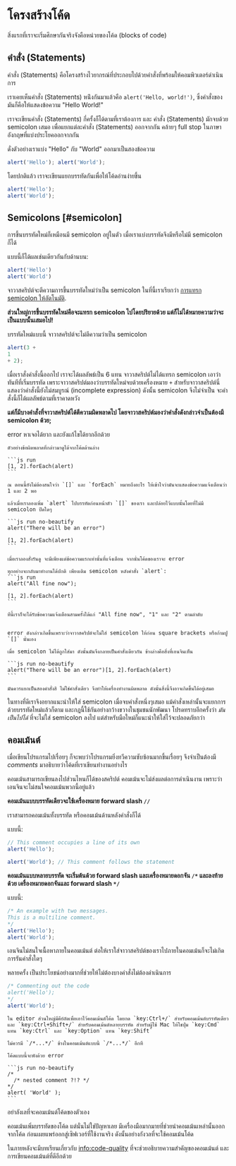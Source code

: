 # โครงสร้างโค้ด

สิ่งแรกที่เราจะเริ่มศึกษากันจริงจังคือหน่วยของโค้ด (blocks of code)

## คำสั่ง (Statements)

คำสั่ง (Statements) คือโครงสร้างไวยากรณ์ที่ประกอบไปด้วยคำสั่งที่พร้อมให้คอมพิวเตอร์ดำเนินการ

เราเคยเห็นคำสั่ง (Statements) หน่ึงกันมาแล้วคือ `alert('Hello, world!')`, ซึ่งคำสั่งของมันก็คือให้แสดงข้อความ "Hello World!"

เราจะเขียนคำสั่ง (Statements) กี่ครั้งก็ได้ตามที่เราต้องการ และ คำสั่ง (Statements) มักจบด้วย semicolon เสมอ เพื่อแยกแต่ละคำสั่ง (Statements) ออกจากกัน คล้ายๆ full stop ในภาษาอังกฤษที่แบ่งประโยคออกจากกัน

ดั่งตัวอย่างเราแบ่ง "Hello" กับ "World" ออกมาเป็นสองข้อความ

```js run no-beautify
alert('Hello'); alert('World');
```

โดยปกติแล้ว เราจะเขียนแยกบรรทัดกันเพื่อให้โค้ดอ่านง่ายขึ้น

```js run no-beautify
alert('Hello');
alert('World');
```

## Semicolons [#semicolon]

การขึ้นบรรทัดใหม่ก็เหมือนมี semicolon อยู่ในตัว เมื่อเราแบ่งบรรทัดจึงมีหรือไม่มี semicolon ก็ได้

แบบนี้ก็ได้ผลเช่นเดียวกันกับด้านบน:

```js run no-beautify
alert('Hello')
alert('World')
```

จาวาสคริปต์จะตีความการขึ้นบรรทัดใหม่ว่าเป็น semicolon ในที่นี้เราเรียกว่า [การแทรก semicolon ให้อัตโนมัติ](https://tc39.github.io/ecma262/#sec-automatic-semicolon-insertion).

**ส่วนใหญ่การขึ้นบรรทัดใหม่คือจะแทรก semicolon ไปโดยปริยายด้วย แต่ก็ไม่ได้หมายความว่าจะเป็นแบบนั้นเสมอไป!**

บรรทัดใหม่แบบนี้ จาวาสคริปต์จะไม่ตีความว่าเป็น semicolon

```js run no-beautify
alert(3 +
1
+ 2);
```

เมื่อเราสั่งคำสั่งนี้ออกไป เราจะได้ผลลัพธ์เป็น 6 แทน จาวาสคริปต์ไม่ได้แทรก semicolon เอาว่าทันทีที่เริ่มบรรทัด เพราะจาวาสคริปต์มองว่าบรรทัดใหม่จบด้วยเครื่องหมาย `+` สำหรับจาวาสคริปต์นี่แสดงว่าคำสั่งนี้ยังไม่สมบูรณ์ (incomplete expression) ดังนั้น semicolon จึงไม่จำเป็น จะคำสั่งนี้ก็ได้ผลลัพธ์ตามที่เราคาดหวัง

**แต่ก็มีบางคำสั่งที่จาวาสคริปต์ได้ตีความผิดพลาดไป โดยจาวาสคริปต์มองว่าคำสั่งดังกล่าวจำเป็นต้องมี semicolon ด้วย;**

error หาเจอได้ยาก และยังแก้ไขได้ยากอีกด้วย

````smart header="An example of an error"
ตัวอย่างข้อผิดพลาดที่กล่าวมาดูได้จากโค้ดด้านล่าง

```js run
[1, 2].forEach(alert)
```

ณ ตอนนี้ยังไม่ต้องสนใจว่า `[]` และ `forEach` หมายถึงอะไร ให้เข้าใจว่ามันจะแสดงข้อความแจ้งเตือนว่า 1 และ 2 พอ

แล้วเมื่อเราลองเพิ่ม `alert` ไปบรรทัดก่อนหน้าตัว `[]` ของเรา และปล่อยไว้แบบนั้นโดยที่ไม่มี semicolon ปิดใดๆ

```js run no-beautify
alert("There will be an error")

[1, 2].forEach(alert)
```

เมื่อเราลองสั่งรันดู จะมีเพียงแต่ข้อความแรกเท่านั้นที่แจ้งเตือน จากนั่นโค้ดของเราจะ error

ทุกอย่างจะกลับมาทำงานได้ปกติ เพียงเติม semicolon หลังคำสั่ง `alert`:
```js run
alert("All fine now");

[1, 2].forEach(alert)  
```

ทีนี้เราก็จะได้รับข้อความแจ้งเตือนสามครั้งได้แก่ "All fine now", "1" และ "2" ตามลำดับ


error ดังกล่าวเกิดขึ้นเพราะว่าจาวาสคริปต์จะไม่ใส่ semicolon ให้ก่อน square brackets หรือก้ามปู `[]` นั่นเอง

เมื่อ semicolon ไม่ได้ถูกใส่มา ดังนั้นมันจึงกลายเป็นคำสั่งเดียวกัน ข้างล่างคือสิ่งที่เอนจินเห็น

```js run no-beautify
alert("There will be an error")[1, 2].forEach(alert)
```

มันควรแยกเป็นสองคำสั่งสิ ไม่ใช่คำสั่งเดียว จึงทำให้เครื่องทำงานผิดพลาด ดังนั้นสิ่งนี้จึงอาจเกิดขึ้นได้อยู่เสมอ
````

ในทางที่ดีเราจึงอยากแนะนำให้ใส่ semicolon เมื่อจบคำสั่งหนึ่งๆเสมอ แม้คำสั่งเหล่านั้นจะแยกการด้วยบรรทัดใหม่แล้วก็ตาม และกฎนี้ใช้กันอย่างกว้างขวางในชุมชนนักพัฒนา โปรดทราบอีกครั้งว่า *มันเป็นไปได้* ที่จะไม่ใส่ semicolon ลงไป แต่สำหรับมือใหม่ก็แนะนำให้ใส่ไว้จะปลอดภัยกว่า

## คอมเม้นต์

เมื่อเขียนโปรแกรมไปเรื่อยๆ ก็จะพบว่าโปรแกรมยิ่งทวีความซับซ้อนมากขึ้นเรื่อยๆ จึงจำเป็นต้องมี *comments* มาอธิบายว่าโค้ดที่เราเขียนทำงานอย่างไร

คอมเม้นสามารถเขียนลงไปส่วนไหนก็ได้ของสคริปต์ คอมเม้นจะไม่ส่งผลต่อการดำเนินงาน เพราะว่า เอนจินจะไม่สนใจคอมเม้นพวกนี้อยู่แล้ว

**คอมเม้นแบบบรรทัดเดียวจะใช้เครื่องหมาย forward slash `//`**

เราสามารถคอมเม้นทั้งบรรทัด หรือคอมเม้นด้านหลังคำสั่งก็ได้

แบบนี้:

```js run
// This comment occupies a line of its own
alert('Hello');

alert('World'); // This comment follows the statement
```

**คอมเม้นแบบหลายบรรทัด จะเริ่มต้นด้วย forward slash และเครื่องหมายดอกจัน `/*` และลงท้ายด้วย เครื่องหมายดอกจันและ forward slash `*/`**

แบบนี้:

```js run
/* An example with two messages.
This is a multiline comment.
*/
alert('Hello');
alert('World');
```

เอนจินไม่สนใจเนื้อหาภายในคอมเม้นต์ ต่อให้เราใส่จาวาสคริปต์ของเราไปภายในคอมเม้นก็จะไม่เกิดการรันคำสั่งใดๆ

หลายครั้ง เป็นประโยชน์อย่างมากที่ช่วยให้ไม่ต้องบางคำสั่งไม่ต้องดำเนินการ

```js run
/* Commenting out the code
alert('Hello');
*/
alert('World');
```

```smart header="ใช้คีย์ลัด!"
ใน editor ส่วนใหญ่มีคีย์ลัดเพื่อเอาไว้คอมเม้นต์โค้ด โดยกด `key:Ctrl+/` สำหรับคอมเม้นต์บรรทัดเดียว และ `key:Ctrl+Shift+/` สำหรับคอมเม้นต์หลายบรรทัด สำหรับผู้ใช้ Mac ให้ใชปุ่ม `key:Cmd` แทน `key:Ctrl` และ `key:Option` แทน `key:Shift`
```

````warn header="คอมเม้นต์ซ้อนคอมเม้นต์ไม่ได้"
ไม่ควรมี `/*...*/` ข้างในคอมเม้นต์แบบนี้ `/*...*/` อีกที

โค้ดแบบนี้จะพังด้วย error

```js run no-beautify
/*
  /* nested comment ?!? */
*/
alert( 'World' );
```
````

อย่าลังเลที่จะคอมเม้นต์โค้ดของตัวเอง

คอมเม้นเพิ่มบรรทัดของโค้ด แต่นั่นไม่ใช่ปัญหาเลย มีเครื่องมือมากมายที่ช่วยนำคอมเม้นเหล่านั้นออกจากโค้ด ก่อนเผยแพร่ออกสู่เซิฟเวอร์ที่ใช้งานจริง ดังนั้นอย่างกังวลที่จะใช้คอมเม้นโค้ด

ในภายหลังจะมีบทเรียนเกี่ยวกับ <info:code-quality> ที่จะช่วยอธิบายความสำคัญของคอมเม้นต์ และการเขียนคอมเม้นต์ที่ดีอีกด้วย
